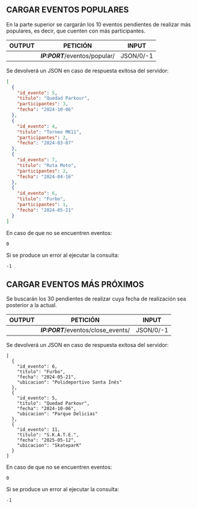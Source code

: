## CARGAR EVENTOS POPULARES
En la parte superior se cargarán los 10 eventos pendientes de realizar más populares, es decir, que cuenten con más participantes.

| OUTPUT | PETICIÓN                       | INPUT     |
| ------ | ------------------------------ | --------- |
|        | ***IP:PORT***/eventos/popular/ | JSON/0/-1 |

Se devolverá un JSON en caso de respuesta exitosa del servidor:
```  json
[
  {
    "id_evento": 5,
    "titulo": "Quedad Parkour",
    "participantes": 3,
    "fecha": "2024-10-06"
  },
  {
    "id_evento": 4,
    "titulo": "Torneo MK11",
    "participantes": 2,
    "fecha": "2024-03-07"
  },
  {
    "id_evento": 7,
    "titulo": "Ruta Moto",
    "participantes": 2,
    "fecha": "2024-04-16"
  },
  {
    "id_evento": 6,
    "titulo": "Furbo",
    "participantes": 1,
    "fecha": "2024-05-21"
  }
]
```

En caso de que no se encuentren eventos:
```  
0
```

Si se produce un error al ejecutar la consulta:
```  
-1
```
## CARGAR EVENTOS MÁS PRÓXIMOS
Se buscarán los 30 pendientes de realizar cuya fecha de realización sea posterior a la actual.

| OUTPUT | PETICIÓN                            | INPUT     |
| ------ | ----------------------------------- | --------- |
|        | ***IP:PORT***/eventos/close_events/ | JSON/0/-1 |

Se devolverá un JSON en caso de respuesta exitosa del servidor:
```  
[
  {
    "id_evento": 6,
    "titulo": "Furbo",
    "fecha": "2024-05-21",
    "ubicacion": "Polideportivo Santa Inés"
  },
  {
    "id_evento": 5,
    "titulo": "Quedad Parkour",
    "fecha": "2024-10-06",
    "ubicacion": "Parque Delicias"
  },
  {
    "id_evento": 11,
    "titulo": "S.K.A.T.E.",
    "fecha": "2025-05-12",
    "ubicacion": "SkateparK"
  }
]
```

En caso de que no se encuentren eventos:
```  
0
```

Si se produce un error al ejecutar la consulta:
```  
-1
```
